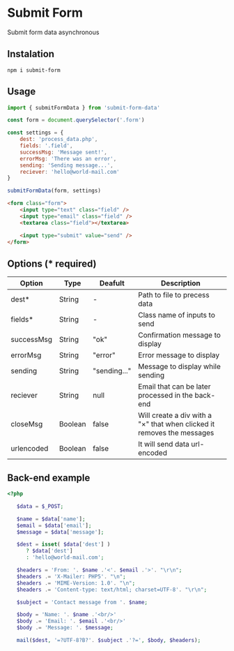 # Submit Form

Submit form data asynchronous

## Instalation

`npm i submit-form`

## Usage

```javascript
import { submitFormData } from 'submit-form-data'

const form = document.querySelector('.form')

const settings = {
	dest: 'process_data.php',
	fields: '.field',
	successMsg: 'Message sent!',
	errorMsg: 'There was an error',
	sending: 'Sending message...',
	reciever: 'hello@world-mail.com'
}

submitFormData(form, settings)
```

```html
<form class="form">
	<input type="text" class="field" />
	<input type="email" class="field" />
	<textarea class="field"></textarea>

	<input type="submit" value="send" />
</form>
```

## Options (\* required)

| Option     | Type    | Deafult      | Description                                                                  |
| ---------- | ------- | ------------ | ---------------------------------------------------------------------------- |
| dest\*     | String  | -            | Path to file to precess data                                                 |
| fields\*   | String  | -            | Class name of inputs to send                                                 |
| successMsg | String  | "ok"         | Confirmation message to display                                              |
| errorMsg   | String  | "error"      | Error message to display                                                     |
| sending    | String  | "sending..." | Message to display while sending                                             |
| reciever   | String  | null         | Email that can be later processed in the back-end                            |
| closeMsg   | Boolean | false        | Will create a div with a "&times;" that when clicked it removes the messages |
| urlencoded | Boolean | false        | It will send data url-encoded                                                |

## Back-end example

```php
<?php

   $data = $_POST;

   $name = $data['name'];
   $email = $data['email'];
   $message = $data['message'];

   $dest = isset( $data['dest'] )
      ? $data['dest']
      : 'hello@world-mail.com';

   $headers = 'From: '. $name .'<'. $email .'>'. "\r\n";
   $headers .= 'X-Mailer: PHP5'. "\n";
   $headers .= 'MIME-Version: 1.0'. "\n";
   $headers .= 'Content-type: text/html; charset=UTF-8'. "\r\n";

   $subject = 'Contact message from '. $name;

   $body = 'Name: '. $name .'<br/>'
   $body .= 'Email: '. $email .'<br/>'
   $body .= 'Message: '. $message;

   mail($dest, '=?UTF-8?B?'. $subject .'?=', $body, $headers);

```
